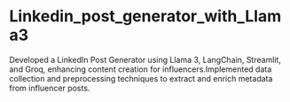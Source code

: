# Linkedin_post_generator_with_Llama3
Developed a LinkedIn Post Generator using Llama 3, LangChain, Streamlit, and Groq, enhancing content creation for influencers.Implemented data collection and preprocessing techniques to extract and enrich metadata from influencer posts.

